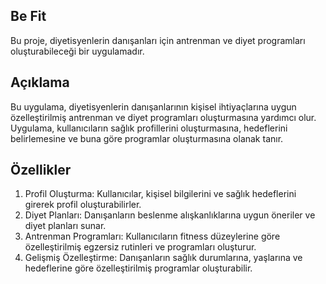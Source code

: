 ## Be Fit

Bu proje, diyetisyenlerin danışanları için antrenman ve diyet programları oluşturabileceği bir uygulamadır.

## Açıklama

Bu uygulama, diyetisyenlerin danışanlarının kişisel ihtiyaçlarına uygun özelleştirilmiş antrenman ve diyet programları oluşturmasına yardımcı olur. Uygulama, kullanıcıların sağlık profillerini oluşturmasına, hedeflerini belirlemesine ve buna göre programlar oluşturmasına olanak tanır.

## Özellikler

1. Profil Oluşturma: Kullanıcılar, kişisel bilgilerini ve sağlık hedeflerini girerek profil oluşturabilirler.
2. Diyet Planları: Danışanların beslenme alışkanlıklarına uygun öneriler ve diyet planları sunar.
3. Antrenman Programları: Kullanıcıların fitness düzeylerine göre özelleştirilmiş egzersiz rutinleri ve programları oluşturur.
4. Gelişmiş Özelleştirme: Danışanların sağlık durumlarına, yaşlarına ve hedeflerine göre özelleştirilmiş programlar oluşturabilir.
